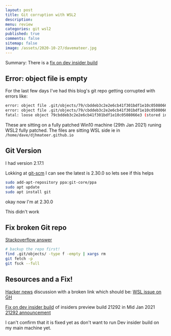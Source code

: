 ```yaml
---
layout: post
title: Git corruption with WSL2 
description: 
menu: review
categories: git wsl2 
published: true 
comments: false     
sitemap: false
image: /assets/2020-10-27/davemateer.jpg
---
```


<!-- [![alt text](/assets/2020-10-12/db.jpg "Db from Caspar Camille Rubin on Unsplash")](https://unsplash.com/@casparrubin) -->

Summary: There is a [fix on dev insider build](https://github.com/microsoft/WSL/issues/5895)

## Error: object file is empty

For the last few days I've had this blog's git repo getting corrupted with errors like:

```bash
error: object file .git/objects/79/cbddeb3c2e2e6cb41f301bdf1e10c0508066e3 is empty
error: object file .git/objects/79/cbddeb3c2e2e6cb41f301bdf1e10c0508066e3 is empty
fatal: loose object 79cbddeb3c2e2e6cb41f301bdf1e10c0508066e3 (stored in .git/objects/79/cbddeb3c2e2e6cb41f301bdf1e10c0508066e3) is corrupt
```

These are sitting on a fully patched Win10 machine (29th Jan 2021) runing WSL2 fully patched. The files are sitting WSL side ie in `/home/dave/djhmateer.github.io`


## Git Version

I had version 2.17.1

Lokking at [git-scm](https://git-scm.com/download/linux) I can see the latest is 2.30.0 so lets see if this helps

```bash
sudo add-apt-repository ppa:git-core/ppa
sudo apt update
sudo apt install git
```

okay now I'm at 2.30.0

This didn't work

## Fix broken Git repo

[Stackoverflow answer](https://stackoverflow.com/a/31110176/26086)

```bash
# backup the repo first!
find .git/objects/ -type f -empty | xargs rm
git fetch -p
git fsck --full
```

## Resources and a Fix!

[Hacker news](https://news.ycombinator.com/item?id=25612962) discussion with a broken link which should be: [WSL issue on GH](https://github.com/microsoft/WSL/issues/5026)

[Fix on dev insider build](https://github.com/microsoft/WSL/issues/5895) of insiders preview build 21292 in Mid Jan 2021 [21292 announcement](https://blogs.windows.com/windows-insider/2021/01/13/announcing-windows-10-insider-preview-build-21292/)

I can't confirm that it is fixed yet as don't want to run Dev insider build on my main machine yet.

